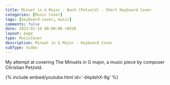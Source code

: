 ```yaml
--- 
title: Minuet in G Major - Bach (Petzold) - Short Keyboard Cover
categories: [Music Cover]
tags: [keyboard-cover, music]
comments: false
date: 2023-01-16 00:00:00 +0530
layout: page
type: MusicCover
description: Minuet in G Major - Keyboard Cover
subType: Video 
---
```


My attempt at covering The Minuets in G major, a music piece by composer Christian Petzold.
<!-- 
[![IMAGE ALT TEXT HERE](https://img.youtube.com/vi/-blqdshX-9g/0.jpg)](
https://youtube.com/shorts/-blqdshX-9g) -->

{% include embed/youtube.html id='-blqdshX-9g' %}
